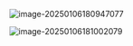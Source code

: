 ![image-20250106180947077](C:\Users\ROG\AppData\Roaming\Typora\typora-user-images\image-20250106180947077.png)

![image-20250106181002079](C:\Users\ROG\AppData\Roaming\Typora\typora-user-images\image-20250106181002079.png)